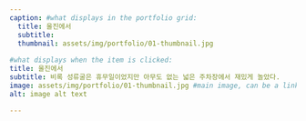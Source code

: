 ```yaml
---
caption: #what displays in the portfolio grid:
  title: 울진에서
  subtitle: 
  thumbnail: assets/img/portfolio/01-thumbnail.jpg
  
#what displays when the item is clicked:
title: 울진에서
subtitle: 비록 성류굴은 휴무일이었지만 아무도 없는 넓은 주차장에서 재밌게 놀았다.
image: assets/img/portfolio/01-thumbnail.jpg #main image, can be a link or a file in assets/img/portfolio
alt: image alt text

---
```



